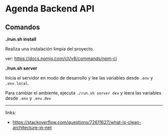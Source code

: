 # Agenda Backend API

## Comandos

**./run.sh install**

Realiza una instalación limpia del proyecto. 

ver: https://docs.npmjs.com/cli/v8/commands/npm-ci

**./run.sh server**

Inicia el servidor en modo de desarrollo y lee las variables desde `.env` y `.env.local`.

Para cambiar el ambiente, ejecuta `./run.sh server dev` y leera las variables desde `.env` y `.env.dev`


---

links:

- https://stackoverflow.com/questions/72611627/what-is-clean-architecture-in-net
